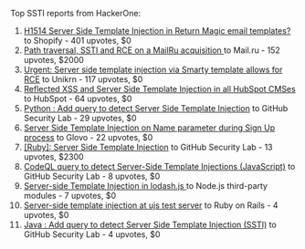 Top SSTI reports from HackerOne:

1. [H1514 Server Side Template Injection in Return Magic email templates?](https://hackerone.com/reports/423541) to Shopify - 401 upvotes, $0
2. [Path traversal, SSTI and RCE on a MailRu acquisition ](https://hackerone.com/reports/536130) to Mail.ru - 152 upvotes, $2000
3. [Urgent: Server side template injection via Smarty template allows for RCE](https://hackerone.com/reports/164224) to Unikrn - 117 upvotes, $0
4. [Reflected XSS and Server Side Template Injection  in all HubSpot CMSes](https://hackerone.com/reports/399462) to HubSpot - 64 upvotes, $0
5. [Python : Add query to detect Server Side Template Injection](https://hackerone.com/reports/944359) to GitHub Security Lab - 29 upvotes, $0
6. [Server Side Template Injection on Name parameter during Sign Up process](https://hackerone.com/reports/1104349) to Glovo - 22 upvotes, $0
7. [[Ruby]: Server Side Template Injection](https://hackerone.com/reports/1928279) to GitHub Security Lab - 13 upvotes, $2300
8. [CodeQL query to detect Server-Side Template Injections (JavaScript)](https://hackerone.com/reports/894872) to GitHub Security Lab - 8 upvotes, $0
9. [Server-side Template Injection in lodash.js ](https://hackerone.com/reports/904672) to Node.js third-party modules - 7 upvotes, $0
10. [Server-side template injection at ujs test server](https://hackerone.com/reports/942103) to Ruby on Rails - 4 upvotes, $0
11. [Java : Add query to detect Server Side Template Injection (SSTI)](https://hackerone.com/reports/1490372) to GitHub Security Lab - 4 upvotes, $0
